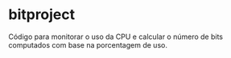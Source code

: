 # bitproject
Código para monitorar o uso da CPU e calcular o número de bits computados com base na porcentagem de uso. 
